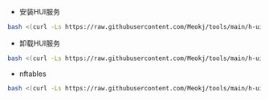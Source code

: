 * 安装HUI服务
```bash
bash <(curl -Ls https://raw.githubusercontent.com/Meokj/tools/main/h-ui/install_hui.sh)
```

* 卸载HUI服务
```bash
bash <(curl -Ls https://raw.githubusercontent.com/Meokj/tools/main/h-ui/uninstall_hui.sh)
```

* nftables
```bash
bash <(curl -Ls https://raw.githubusercontent.com/Meokj/tools/main/h-ui/nftables.sh)
```
